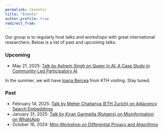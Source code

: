 ```yaml
---
permalink: /events/
title: "Events"
author_profile: true
redirect_from: 
---
```


Our group is to regularly host talks and workshops with great international
researchers. Below is a list of past and upcoming talks.

### Upcoming
- May 21, 2025: [Talk by Ashwin Singh on Queer In AI: A Case Study in Community-Led Participatory AI](/talk-ashwin/)

In the summer, we will have [Ioana Bercea](https://ioanabercea.github.io/webpage/)
from KTH visiting. Stay tuned.

### Past
- February 14, 2025: [Talk by Meher Chaitanya (ETH Zurich) on Adjacency Search Embeddings](/talk-meher/)
- January 31, 2025: [Talk by Kiran Garimella (Rutgers) on Misinformation on WhatsApp](/talk-kiran/)
- October 16, 2024: [Mini-Workshop on Differential Privacy and Algorithms](/miniworkshop-algo-and-dp/)

